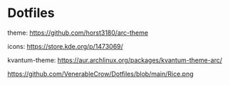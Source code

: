 # Dotfiles
theme: https://github.com/horst3180/arc-theme

icons: https://store.kde.org/p/1473069/

kvantum-theme: https://aur.archlinux.org/packages/kvantum-theme-arc/

https://github.com/VenerableCrow/Dotfiles/blob/main/Rice.png
